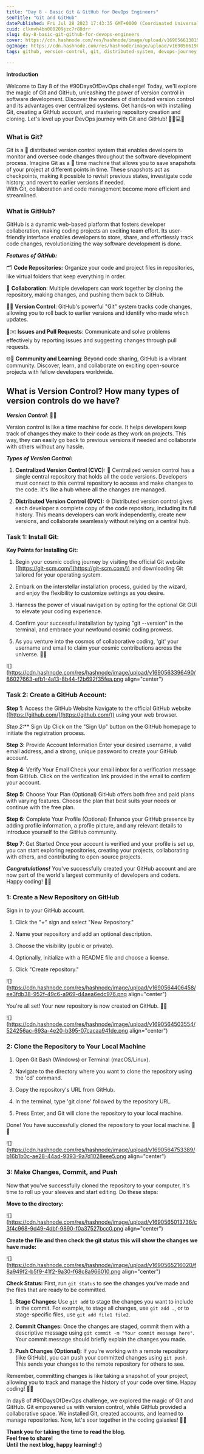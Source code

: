 ```yaml
---
title: "Day 8 - Basic Git & GitHub for DevOps Engineers"
seoTitle: "Git and GitHub"
datePublished: Fri Jul 28 2023 17:43:35 GMT+0000 (Coordinated Universal Time)
cuid: clkmvh4bn000209jzc7r88drr
slug: day-8-basic-git-github-for-devops-engineers
cover: https://cdn.hashnode.com/res/hashnode/image/upload/v1690566138158/d7ac7fd9-096b-427a-a120-ef851f259259.png
ogImage: https://cdn.hashnode.com/res/hashnode/image/upload/v1690566198719/ffe5e5a7-04e0-41ef-a3ea-8b6cfc410fce.png
tags: github, version-control, git, distributed-system, devops-journey

---
```


**Introduction**

Welcome to Day 8 of the #90DaysOfDevOps challenge! Today, we'll explore the magic of Git and GitHub, unleashing the power of version control in software development. Discover the wonders of distributed version control and its advantages over centralized systems. Get hands-on with installing Git, creating a GitHub account, and mastering repository creation and cloning. Let's level up your DevOps journey with Git and GitHub! 🚀🌟💻🐙

### What is Git?

Git is a 🔄 distributed version control system that enables developers to monitor and oversee code changes throughout the software development process. Imagine Git as a 💾 time machine that allows you to save snapshots of your project at different points in time. These snapshots act as checkpoints, making it possible to revisit previous states, investigate code history, and revert to earlier versions if needed.  
With Git, collaboration and code management become more efficient and streamlined.

### What is GitHub?

GitHub is a dynamic web-based platform that fosters developer collaboration, making coding projects an exciting team effort. Its user-friendly interface enables developers to store, share, and effortlessly track code changes, revolutionizing the way software development is done.

***Features of GitHub:***

🗂️ **Code Repositories:** Organize your code and project files in repositories, like virtual folders that keep everything in order.

👥 **Collaboration**: Multiple developers can work together by cloning the repository, making changes, and pushing them back to GitHub.

🔀📜 **Version Control**: GitHub's powerful "Git" system tracks code changes, allowing you to roll back to earlier versions and identify who made which updates.

📝✉️ **Issues and Pull Requests**: Communicate and solve problems effectively by reporting issues and suggesting changes through pull requests.

🌐🤝 **Community and Learning**: Beyond code sharing, GitHub is a vibrant community. Discover, learn, and collaborate on exciting open-source projects with fellow developers worldwide.

## What is Version Control? How many types of version controls do we have?

***Version Control***: 🔄🐙

Version control is like a time machine for code. It helps developers keep track of changes they make to their code as they work on projects. This way, they can easily go back to previous versions if needed and collaborate with others without any hassle.

***Types of Version Control:***

1. **Centralized Version Control (CVC):** 🎯 Centralized version control has a single central repository that holds all the code versions. Developers must connect to this central repository to access and make changes to the code. It's like a hub where all the changes are managed.
    
2. **Distributed Version Control (DVC):** 🌐 Distributed version control gives each developer a complete copy of the code repository, including its full history. This means developers can work independently, create new versions, and collaborate seamlessly without relying on a central hub.
    

### Task 1: Install Git:

**Key Points for Installing Git:**

1. Begin your cosmic coding journey by visiting the official Git website ([https://git-scm.com/](https://git-scm.com/)) and downloading Git tailored for your operating system.
    
2. Embark on the interstellar installation process, guided by the wizard, and enjoy the flexibility to customize settings as you desire.
    
3. Harness the power of visual navigation by opting for the optional Git GUI to elevate your coding experience.
    
4. Confirm your successful installation by typing "git --version" in the terminal, and embrace your newfound cosmic coding prowess.
    
5. As you venture into the cosmos of collaborative coding, 'git' your username and email to claim your cosmic contributions across the universe. 🌌🚀
    

![](https://cdn.hashnode.com/res/hashnode/image/upload/v1690563396490/86027663-efb1-4a13-8b44-f2b692f35fea.png align="center")

### T**ask 2: Create a GitHub Account:**

**Step 1**: Access the GitHub Website Navigate to the official GitHub website ([https://github.com/](https://github.com/)) using your web browser.

*Step 2:*\*\* Sign Up Click on the "Sign Up" button on the GitHub homepage to initiate the registration process.

**Step 3**: Provide Account Information Enter your desired username, a valid email address, and a strong, unique password to create your GitHub account.

**Step 4**: Verify Your Email Check your email inbox for a verification message from GitHub. Click on the verification link provided in the email to confirm your account.

**Step 5**: Choose Your Plan (Optional) GitHub offers both free and paid plans with varying features. Choose the plan that best suits your needs or continue with the free plan.

**Step 6**: Complete Your Profile (Optional) Enhance your GitHub presence by adding profile information, a profile picture, and any relevant details to introduce yourself to the GitHub community.

**Step 7**: Get Started Once your account is verified and your profile is set up, you can start exploring repositories, creating your projects, collaborating with others, and contributing to open-source projects.

***Congratulations!*** You've successfully created your GitHub account and are now part of the world's largest community of developers and coders. Happy coding! 🌟🚀

### 1: Create a New Repository on GitHub

Sign in to your GitHub account.

1. Click the "+" sign and select "New Repository."
    
2. Name your repository and add an optional description.
    
3. Choose the visibility (public or private).
    
4. Optionally, initialize with a README file and choose a license.
    
5. Click "Create repository."
    

![](https://cdn.hashnode.com/res/hashnode/image/upload/v1690564406458/ee3fdb38-952f-49c6-a969-d4aea6edc976.png align="center")

You're all set! Your new repository is now created on GitHub. 🚀🌟

![](https://cdn.hashnode.com/res/hashnode/image/upload/v1690564503554/524256ac-693a-4e20-b395-07cacaa941de.png align="center")

### 2: Clone the Repository to Your Local Machine

1. Open Git Bash (Windows) or Terminal (macOS/Linux).
    
2. Navigate to the directory where you want to clone the repository using the 'cd' command.
    
3. Copy the repository's URL from GitHub.
    
4. In the terminal, type 'git clone' followed by the repository URL.
    
5. Press Enter, and Git will clone the repository to your local machine.
    

Done! You have successfully cloned the repository to your local machine. 📂🚀

![](https://cdn.hashnode.com/res/hashnode/image/upload/v1690564753389/b16b1b0c-ae28-44ad-9393-9a7d1028eee5.png align="center")

### 3: Make Changes, Commit, and Push

Now that you've successfully cloned the repository to your computer, it's time to roll up your sleeves and start editing. Do these steps:

**Move to the directory:**

![](https://cdn.hashnode.com/res/hashnode/image/upload/v1690565013736/c3f4c968-9d49-4dbf-9890-f0a37527bcc0.png align="center")

**Create the file and then check the git status this will show the changes we have made:**

![](https://cdn.hashnode.com/res/hashnode/image/upload/v1690565216020/f8a949f2-b5f9-41f2-9a30-f68c8a966010.png align="center")

**Check Status:** First, run `git status` to see the changes you've made and the files that are ready to be committed.

1. **Stage Changes:** Use `git add` to stage the changes you want to include in the commit. For example, to stage all changes, use `git add .`, or to stage-specific files, use `git add file1 file2`.
    
2. **Commit Changes:** Once the changes are staged, commit them with a descriptive message using `git commit -m "Your commit message here"`. Your commit message should briefly explain the changes you made.
    
3. **Push Changes (Optional):** If you're working with a remote repository (like GitHub), you can push your committed changes using `git push`. This sends your changes to the remote repository for others to see.
    

Remember, committing changes is like taking a snapshot of your project, allowing you to track and manage the history of your code over time. Happy coding! 🚀📝

In day8 of #90DaysOfDevOps challenge, we explored the magic of Git and GitHub. Git empowered us with version control, while GitHub provided a collaborative space. We installed Git, created accounts, and learned to manage repositories. Now, let's soar together in the coding galaxies! 🚀🌟

**Thank you for taking the time to read the blog.**  
**Feel free to share!**  
**Until the next blog, happy learning! :)**